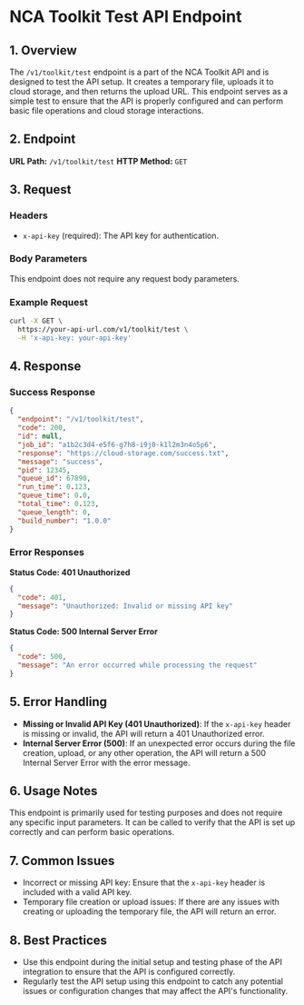﻿# NCA Toolkit Test API Endpoint

## 1. Overview

The `/v1/toolkit/test` endpoint is a part of the NCA Toolkit API and is designed to test the API setup. It creates a temporary file, uploads it to cloud storage, and then returns the upload URL. This endpoint serves as a simple test to ensure that the API is properly configured and can perform basic file operations and cloud storage interactions.

## 2. Endpoint

**URL Path:** `/v1/toolkit/test`
**HTTP Method:** `GET`

## 3. Request

### Headers

- `x-api-key` (required): The API key for authentication.

### Body Parameters

This endpoint does not require any request body parameters.

### Example Request

```bash
curl -X GET \
  https://your-api-url.com/v1/toolkit/test \
  -H 'x-api-key: your-api-key'
```

## 4. Response

### Success Response

```json
{
  "endpoint": "/v1/toolkit/test",
  "code": 200,
  "id": null,
  "job_id": "a1b2c3d4-e5f6-g7h8-i9j0-k1l2m3n4o5p6",
  "response": "https://cloud-storage.com/success.txt",
  "message": "success",
  "pid": 12345,
  "queue_id": 67890,
  "run_time": 0.123,
  "queue_time": 0.0,
  "total_time": 0.123,
  "queue_length": 0,
  "build_number": "1.0.0"
}
```

### Error Responses

**Status Code: 401 Unauthorized**

```json
{
  "code": 401,
  "message": "Unauthorized: Invalid or missing API key"
}
```

**Status Code: 500 Internal Server Error**

```json
{
  "code": 500,
  "message": "An error occurred while processing the request"
}
```

## 5. Error Handling

- **Missing or Invalid API Key (401 Unauthorized)**: If the `x-api-key` header is missing or invalid, the API will return a 401 Unauthorized error.
- **Internal Server Error (500)**: If an unexpected error occurs during the file creation, upload, or any other operation, the API will return a 500 Internal Server Error with the error message.

## 6. Usage Notes

This endpoint is primarily used for testing purposes and does not require any specific input parameters. It can be called to verify that the API is set up correctly and can perform basic operations.

## 7. Common Issues

- Incorrect or missing API key: Ensure that the `x-api-key` header is included with a valid API key.
- Temporary file creation or upload issues: If there are any issues with creating or uploading the temporary file, the API will return an error.

## 8. Best Practices

- Use this endpoint during the initial setup and testing phase of the API integration to ensure that the API is configured correctly.
- Regularly test the API setup using this endpoint to catch any potential issues or configuration changes that may affect the API's functionality.
